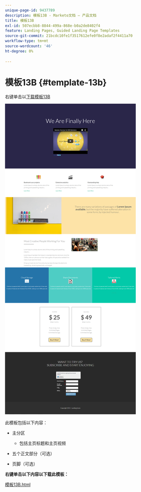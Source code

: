 ```yaml
---
unique-page-id: 9437789
description: 模板13B - Marketo文档 — 产品文档
title: 模板13B
exl-id: 507ecbb8-8844-499a-868e-b0a2de8402f4
feature: Landing Pages, Guided Landing Page Templates
source-git-commit: 21bcdc10fe1f3517612efe0f8e2adaf2f4411a70
workflow-type: tm+mt
source-wordcount: '46'
ht-degree: 0%

---
```


# 模板13B {#template-13b}

右键单击以[下载模板13B](https://experienceleague.adobe.com/landing/marketo/lp-templates/template-13b.html?lang=zh-Hans)

![](assets/image2015-8-11-10-3a48-3a42.png)

此模板包括以下内容：

* 主分区

   * 包括主页标题和主页视频

* 五个正文部分（可选）
* 页脚（可选）

**右键单击以下内容以下载此模板：**

[模板13B.html](https://experienceleague.adobe.com/landing/marketo/lp-templates/template-13b.html?lang=zh-Hans)

